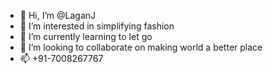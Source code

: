- 👋 Hi, I’m @LaganJ
- 👀 I’m interested in simplifying fashion
- 🌱 I’m currently learning to let go
- 💞️ I’m looking to collaborate on making world a better place
- 📫 +91-7008267767

<!---
LaganJ/LaganJ is a ✨ special ✨ repository because its `README.md` (this file) appears on your GitHub profile.
You can click the Preview link to take a look at your changes.
--->
